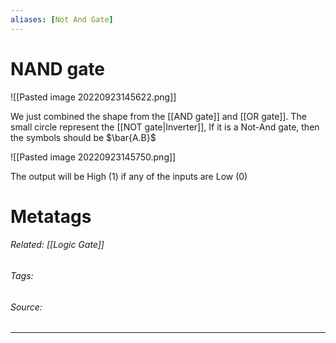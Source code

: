 ```yaml
---
aliases: [Not And Gate]
---
```

# NAND gate
![[Pasted image 20220923145622.png]]

We just combined the shape from the [[AND gate]] and [[OR gate]]. The small circle represent the [[NOT gate|Inverter]], If it is a Not-And gate, then the symbols should be $\bar{A.B}$  

![[Pasted image 20220923145750.png]]

The output will be High (1) if any of the inputs are Low (0)






# Metatags
###### Related: [[Logic Gate]]
###### Tags: 
###### Source: 

---